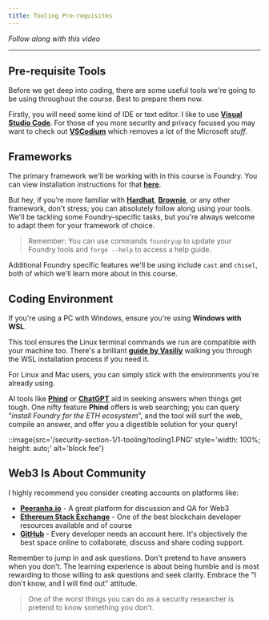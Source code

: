 ```yaml
---
title: Tooling Pre-requisites
---
```


_Follow along with this video_

---

## Pre-requisite Tools

Before we get deep into coding, there are some useful tools we're going to be using throughout the course. Best to prepare them now.

Firstly, you will need some kind of IDE or text editor. I like to use [**Visual Studio Code**](https://code.visualstudio.com/). For those of you more security and privacy focused you may want to check out [**VSCodium**](https://vscodium.com/) which removes a lot of the Microsoft _stuff_.

## Frameworks

The primary framework we'll be working with in this course is Foundry. You can view installation instructions for that [**here**](https://book.getfoundry.sh/getting-started/installation).

But hey, if you’re more familiar with [**Hardhat**](https://hardhat.org/), [**Brownie**](https://eth-brownie.readthedocs.io/en/stable/), or any other framework, don't stress; you can absolutely follow along using your tools. We'll be tackling some Foundry-specific tasks, but you're always welcome to adapt them for your framework of choice.

> Remember: You can use commands `foundryup` to update your Foundry tools and `forge --help` to access a help guide.

Additional Foundry specific features we'll be using include `cast` and `chisel`, both of which we'll learn more about in this course.

## Coding Environment

If you're using a PC with Windows, ensure you're using **Windows with WSL**.

This tool ensures the Linux terminal commands we run are compatible with your machine too. There's a brilliant [**guide by Vasiliy**](https://youtu.be/umepbfKp5rI?feature=shared&t=23546) walking you through the WSL installation process if you need it.

For Linux and Mac users, you can simply stick with the environments you're already using.

AI tools like [**Phind**](https://www.phind.com/) or [**ChatGPT**](https://www.chat.openai.com) aid in seeking answers when things get tough. One nifty feature **Phind** offers is web searching; you can query "_install Foundry for the ETH ecosystem_", and the tool will surf the web, compile an answer, and offer you a digestible solution for your query!

::image{src='/security-section-1/1-tooling/tooling1.PNG' style='width: 100%; height: auto;' alt='block fee'}

## Web3 Is About Community

I highly recommend you consider creating accounts on platforms like:

- [**Peeranha.io**](https://peeranha.io/) - A great platform for discussion and QA for Web3
- [**Ethereum Stack Exchange**](https://ethereum.stackexchange.com/) - One of _the_ best blockchain developer resources available
  and of course
- [**GitHub**](https://www.github.com) - Every developer needs an account here. It's objectively the best space online to collaborate, discuss and share coding support.

Remember to jump in and ask questions. Don't pretend to have answers when you don't. The learning experience is about being humble and is most rewarding to those willing to ask questions and seek clarity. Embrace the "I don't know, and I will find out" attitude.

> One of the worst things you can do as a security researcher is pretend to know something you don't.
